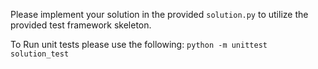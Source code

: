 Please implement your solution in the provided `solution.py` to utilize the provided test framework skeleton.

To Run unit tests please use the following:
`python -m unittest solution_test`
